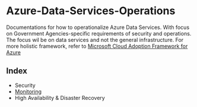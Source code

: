 # Azure-Data-Services-Operations
Documentations for how to operationalize Azure Data Services. With focus on Government Agencies-specific requirements of security and operations. The focus wil be on data services and not the general infrastructure. For more holistic framework, refer to [Microsoft Cloud Adoption Framework for Azure](https://docs.microsoft.com/en-us/azure/cloud-adoption-framework/)


## Index
- Security
- [Monitoring](monitoring/main.md)
- High Availability & Disaster Recovery


